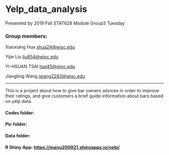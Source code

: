 # Yelp_data_analysis

Presented by 2019 Fall STAT628 Module Group3 Tuesday

### Group members:
Xiaoxiang Hua xhua24@wisc.edu

Yijie Liu liu854@wisc.edu

YI-HSUAN TSAI tsai45@wisc.edu

Jiangting Wang jwang2283@wisc.edu

******

This is a project about how to give bar owners advices in order to improve their ratings, and give customers a brief guide information 
about bars based on yelp data.  

#### Codes folder:


#### Pic folder:


#### Data folder:

#### R Shiny App: https://manu200921.shinyapps.io/yelp/

